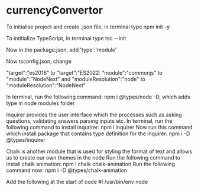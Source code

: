 # currencyConvertor
To initialise project and create .json file, in terminal type
npm init -y

To intitialize TypeScript, in terminal type
tsc --init 

Now in the package.json, add 
'type':'module'

Now tsconfig.json, change 

"target":"es2016" to "target":"ES2022: 
"module":"commonjs" to "module":"NodeNext" and 
"moduleResolution":"node" to "moduleResolution":"NodeNext"

In terminal, run the following command: npm i @types/node -D, which adds type in node modules folder 

Inquirer provides the user interface which the processes such as asking questions, validating answers
parsing inputs etc.
In terminal, run the following command to install inqurirer: npm i inquirer
Now run this command which install package that contains type definition for the inquirer: npm i -D @types/inquirer

Chalk is another module that is used for styling the format of text and allows us to create our own themes
in the node
Run the following command to install chalk animation: npm i chalk chalk-animation
Run the following command now: npm i -D @types/chalk-animation

Add the following at the start of code
#! /usr/bin/env node
